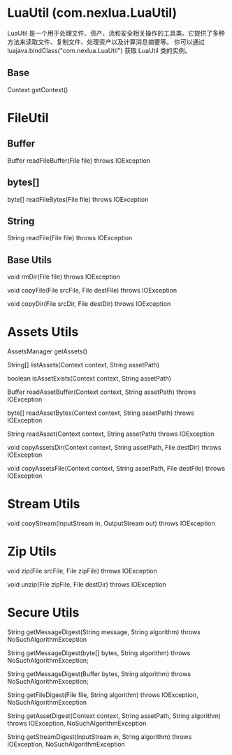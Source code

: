 # LuaUtil (com.nexlua.LuaUtil)

LuaUtil 是一个用于处理文件、资产、流和安全相关操作的工具类。它提供了多种方法来读取文件、复制文件、处理资产以及计算消息摘要等。
你可以通过 luajava.bindClass("com.nexlua.LuaUtil") 获取 LuaUtil 类的实例。

## Base

Context getContext()

# FileUtil

## Buffer

Buffer readFileBuffer(File file) throws IOException

## bytes[]

byte[] readFileBytes(File file) throws IOException

## String

String readFile(File file) throws IOException

## Base Utils

void rmDir(File file) throws IOException

void copyFile(File srcFile, File destFile) throws IOException

void copyDir(File srcDir, File destDir) throws IOException

# Assets Utils

AssetsManager getAssets()

String[] listAssets(Context context, String assetPath)

boolean isAssetExists(Context context, String assetPath)

Buffer readAssetBuffer(Context context, String assetPath) throws IOException

byte[] readAssetBytes(Context context, String assetPath) throws IOException

String readAsset(Context context, String assetPath) throws IOException

void copyAssetsDir(Context context, String assetPath, File destDir) throws IOException

void copyAssetsFile(Context context, String assetPath, File destFile) throws IOException

# Stream Utils

void copyStream(InputStream in, OutputStream out) throws IOException

# Zip Utils

void zip(File srcFile, File zipFile) throws IOException

void unzip(File zipFile, File destDir) throws IOException

# Secure Utils

String getMessageDigest(String message, String algorithm) throws NoSuchAlgorithmException

String getMessageDigest(byte[] bytes, String algorithm) throws NoSuchAlgorithmException;

String getMessageDigest(Buffer bytes, String algorithm) throws NoSuchAlgorithmException;

String getFileDigest(File file, String algorithm) throws IOException, NoSuchAlgorithmException

String getAssetDigest(Context context, String assetPath, String algorithm) throws IOException, NoSuchAlgorithmException

String getStreamDigest(InputStream in, String algorithm) throws IOException, NoSuchAlgorithmException
